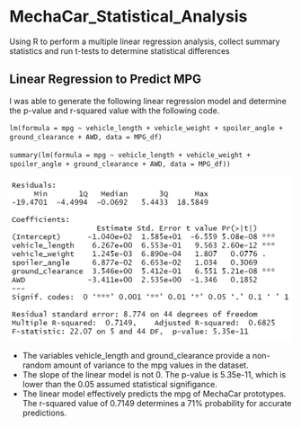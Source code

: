 # MechaCar_Statistical_Analysis
Using R to perform a multiple linear regression analysis, collect summary statistics and run t-tests to determine statistical differences

## Linear Regression to Predict MPG
I was able to generate the following linear regression model and determine the p-value and r-squared value with the following code.
```
lm(formula = mpg ~ vehicle_length + vehicle_weight + spoiler_angle + ground_clearance + AWD, data = MPG_df)

summary(lm(formula = mpg ~ vehicle_length + vehicle_weight + spoiler_angle + ground_clearance + AWD, data = MPG_df))
```

![Del_1](https://github.com/lindseyasterman/MechaCar_Statistical_Analysis/blob/main/Del_1_screenshot.png)

- The variables vehicle_length and ground_clearance provide a non-random amount of variance to the mpg values in the dataset.
- The slope of the linear model is not 0. The p-value is 5.35e-11, which is lower than the 0.05 assumed statistical signifigance. 
- The linear model effectively predicts the mpg of MechaCar prototypes. The r-squared value of 0.7149 determines a 71% probability for accurate predictions.

